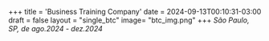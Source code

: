 +++
title = 'Business Training Company'
date = 2024-09-13T00:10:31-03:00
draft = false
layout = "single_btc"
image= "btc_img.png" 
+++
_São Paulo, SP, de ago.2024 - dez.2024_